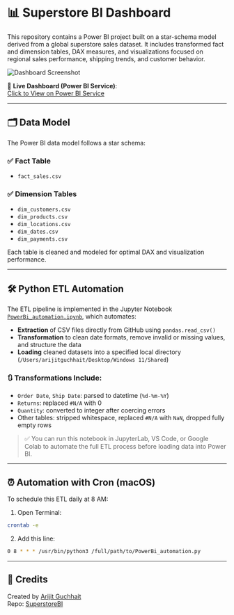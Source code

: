 
# 📊 Superstore BI Dashboard

This repository contains a Power BI project built on a star-schema model derived from a global superstore sales dataset. It includes transformed fact and dimension tables, DAX measures, and visualizations focused on regional sales performance, shipping trends, and customer behavior.

![Dashboard Screenshot](./Screenshot%202025-07-20%20at%201.12.43%E2%80%AFAM.png)

🔗 **Live Dashboard (Power BI Service)**:  
[Click to View on Power BI Service](https://app.fabric.microsoft.com/groups/me/reports/e0b7a951-21d1-439e-aa86-ec63b38c735e?ctid=17dcb00c-6941-4050-b69e-bd7eb8951712&pbi_source=linkShare)

---

## 🗂️ Data Model

The Power BI data model follows a star schema:

### ✅ Fact Table
- `fact_sales.csv`

### ✅ Dimension Tables
- `dim_customers.csv`
- `dim_products.csv`
- `dim_locations.csv`
- `dim_dates.csv`
- `dim_payments.csv`

Each table is cleaned and modeled for optimal DAX and visualization performance.

---

## 🛠️ Python ETL Automation

The ETL pipeline is implemented in the Jupyter Notebook [`PowerBi_automation.ipynb`](./PowerBi_automation.ipynb), which automates:

- **Extraction** of CSV files directly from GitHub using `pandas.read_csv()`
- **Transformation** to clean date formats, remove invalid or missing values, and structure the data
- **Loading** cleaned datasets into a specified local directory (`/Users/arijitguchhait/Desktop/Windows 11/Shared`)

### 🔃 Transformations Include:
- `Order Date`, `Ship Date`: parsed to datetime (`%d-%m-%Y`)
- `Returns`: replaced `#N/A` with 0
- `Quantity`: converted to integer after coercing errors
- Other tables: stripped whitespace, replaced `#N/A` with `NaN`, dropped fully empty rows

> ✅ You can run this notebook in JupyterLab, VS Code, or Google Colab to automate the full ETL process before loading data into Power BI.

---

## ⏰ Automation with Cron (macOS)

To schedule this ETL daily at 8 AM:

1. Open Terminal:
```bash
crontab -e
```

2. Add this line:
```bash
0 8 * * * /usr/bin/python3 /full/path/to/PowerBi_automation.py
```

---

## 📎 Credits

Created by [Arijit Guchhait](https://github.com/aguchhait-stack)  
Repo: [SuperstoreBI](https://github.com/aguchhait-stack/SuperstoreBI)
